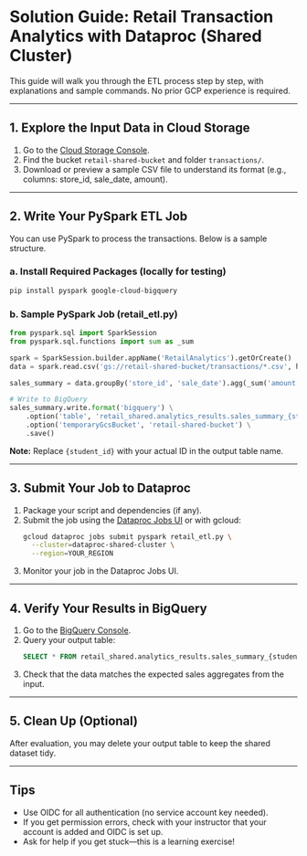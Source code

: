 # Solution Guide: Retail Transaction Analytics with Dataproc (Shared Cluster)

This guide will walk you through the ETL process step by step, with explanations and sample commands. No prior GCP experience is required.

---

## 1. Explore the Input Data in Cloud Storage
1. Go to the [Cloud Storage Console](https://console.cloud.google.com/storage/browser).
2. Find the bucket `retail-shared-bucket` and folder `transactions/`.
3. Download or preview a sample CSV file to understand its format (e.g., columns: store_id, sale_date, amount).

---

## 2. Write Your PySpark ETL Job
You can use PySpark to process the transactions. Below is a sample structure.

### a. Install Required Packages (locally for testing)
```bash
pip install pyspark google-cloud-bigquery
```

### b. Sample PySpark Job (retail_etl.py)
```python
from pyspark.sql import SparkSession
from pyspark.sql.functions import sum as _sum

spark = SparkSession.builder.appName('RetailAnalytics').getOrCreate()
data = spark.read.csv('gs://retail-shared-bucket/transactions/*.csv', header=True, inferSchema=True)

sales_summary = data.groupBy('store_id', 'sale_date').agg(_sum('amount').alias('total_sales'))

# Write to BigQuery
sales_summary.write.format('bigquery') \
    .option('table', 'retail_shared.analytics_results.sales_summary_{student_id}') \
    .option('temporaryGcsBucket', 'retail-shared-bucket') \
    .save()
```
**Note:** Replace `{student_id}` with your actual ID in the output table name.

---

## 3. Submit Your Job to Dataproc
1. Package your script and dependencies (if any).
2. Submit the job using the [Dataproc Jobs UI](https://console.cloud.google.com/dataproc/jobs) or with gcloud:
   ```bash
   gcloud dataproc jobs submit pyspark retail_etl.py \
     --cluster=dataproc-shared-cluster \
     --region=YOUR_REGION
   ```
3. Monitor your job in the Dataproc Jobs UI.

---

## 4. Verify Your Results in BigQuery
1. Go to the [BigQuery Console](https://console.cloud.google.com/bigquery).
2. Query your output table:
   ```sql
   SELECT * FROM retail_shared.analytics_results.sales_summary_{student_id} LIMIT 10;
   ```
3. Check that the data matches the expected sales aggregates from the input.

---

## 5. Clean Up (Optional)
After evaluation, you may delete your output table to keep the shared dataset tidy.

---

## Tips
- Use OIDC for all authentication (no service account key needed).
- If you get permission errors, check with your instructor that your account is added and OIDC is set up.
- Ask for help if you get stuck—this is a learning exercise!
